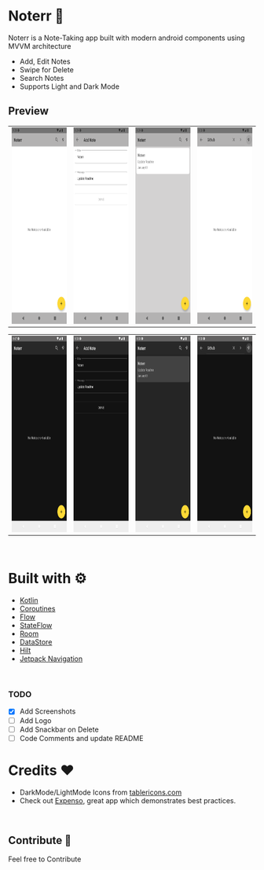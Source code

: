 # Noterr 📓
Noterr is a Note-Taking app built with modern android components using MVVM architecture
- Add, Edit Notes
- Swipe for Delete
- Search Notes
- Supports Light and Dark Mode

## Preview
<table>
    <tr>
        <td>
            <img src="assets/screenshot1.png" height=400px/>
        </td>
        <td>
            <img src="assets/screenshot2.png" height=400px/>
        </td>
        <td>
            <img src="assets/screenshot3.png" height=400px/>
        </td>
        <td>
            <img src="assets/screenshot4.png" height=400px/>
        </td>
    </tr>
</table>
<table>
    <tr>
        <td>
            <img src="assets/darkmodeScreenshot1.png" height=400px/>
        </td>
        <td>
            <img src="assets/darkmodeScreenshot2.png" height=400px/>
        </td>
        <td>
            <img src="assets/darkmodeScreenshot3.png" height=400px/>
        </td>
        <td>
            <img src="assets/darkmodeScreenshot4.png" height=400px/>
        </td>
    </tr>

</table>

<br />

# Built with ⚙️
- [Kotlin](https://kotlinlang.org/)
- [Coroutines](https://kotlinlang.org/docs/reference/coroutines-overview.html)
- [Flow](https://kotlinlang.org/docs/reference/coroutines/flow.html)
- [StateFlow](https://developer.android.com/kotlin/flow/stateflow-and-sharedflow)
- [Room](https://developer.android.com/topic/libraries/architecture/room)
- [DataStore](https://developer.android.com/topic/libraries/architecture/datastore)
- [Hilt](https://developer.android.com/training/dependency-injection/hilt-android)
- [Jetpack Navigation](https://developer.android.com/guide/navigation)

<br />

### TODO
- [X] Add Screenshots
- [ ] Add Logo
- [ ] Add Snackbar on Delete
- [ ] Code Comments and update README

# Credits ❤️
- DarkMode/LightMode Icons from [tablericons.com](https://tablericons.com)
- Check out [Expenso](https://github.com/Spikeysanju/Expenso), great app which demonstrates best practices.


<br />

## Contribute 🤝
Feel free to Contribute
